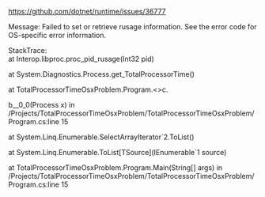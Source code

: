 https://github.com/dotnet/runtime/issues/36777

Message: Failed to set or retrieve rusage information. See the error code for OS-specific error information.

StackTrace:   
at Interop.libproc.proc_pid_rusage(Int32 pid)

at System.Diagnostics.Process.get_TotalProcessorTime()

at TotalProcessorTimeOsxProblem.Program.<>c.<Main>b__0_0(Process x) in /Projects/TotalProcessorTimeOsxProblem/TotalProcessorTimeOsxProblem/Program.cs:line 15

at System.Linq.Enumerable.SelectArrayIterator`2.ToList()

at System.Linq.Enumerable.ToList[TSource](IEnumerable`1 source)

at TotalProcessorTimeOsxProblem.Program.Main(String[] args) in /Projects/TotalProcessorTimeOsxProblem/TotalProcessorTimeOsxProblem/Program.cs:line 15

